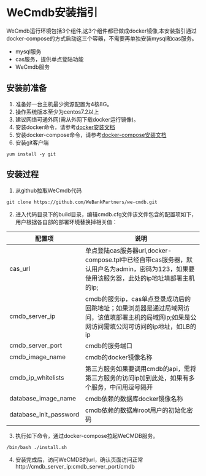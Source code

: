 # WeCmdb安装指引
WeCmdb运行环境包括3个组件,这3个组件都已做成docker镜像,本安装指引通过docker-compose的方式启动这三个容器，不需要再单独安装mysql和cas服务。
- mysql服务
- cas服务，提供单点登陆功能
- WeCmdb服务

 ## 安装前准备
 1. 准备好一台主机最少资源配置为4核8G。
 2. 操作系统版本至少为centos7.2以上
 3. 建议网络可通外网(需从外网下载docker运行镜像)。
 4. 安装docker命令，请参考[docker安装文档](docker_install_guide.md)
 5. 安装docker-compose命令，请参考[docker-compose安装文档](docker-compose_install_guide.md)
 6. 安装git客户端
 ```
 yum install -y git
 ```
 
 ## 安装过程
 1. 从github拉取WeCmdb代码
 ```
 git clone https://github.com/WeBankPartners/we-cmdb.git
 ```

 2. 进入代码目录下的build目录，编辑cmdb.cfg文件该文件包含的配置项如下，用户根据各自部的部署环境替换掉相关值：
 
 配置项                    |说明
 -------------------------|--------------------
 cas_url                  |单点登陆cas服务器url,docker-compose.tpl中已经自带cas服务器，默认用户名为admin，密码为123，如果要使用该服务器，此处的ip地址填部署主机的ip;
 cmdb_server_ip           |cmdb的服务ip，cas单点登录成功后的回跳地址；如果浏览器是通过局域网访问，该值填部署主机的局域网ip;如果是公网访问需填公网可访问的ip地址，如LB的ip
 cmdb_server_port         |cmdb的服务端口
 cmdb_image_name          |cmdb的docker镜像名称
 cmdb_ip_whitelists       |第三方服务如果要调用cmdb的api，需将第三方服务的访问ip加到此处，如果有多个服务，中间用逗号隔开
 database_image_name      |cmdb依赖的数据库docker镜像名称
 database_init_password   |cmdb依赖的数据库root用户的初始化密码


 3. 执行如下命令，通过docker-compose拉起WeCMDB服务。
 ```
 /bin/bash ./install.sh
 ```
 
 4. 安装完成后，访问WeCMDB的url，确认页面访问正常 http://cmdb_server_ip:cmdb_server_port/cmdb
